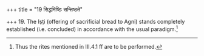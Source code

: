 +++
title = "19 सिद्धमिष्टिः सन्तिष्ठते"

+++
19. The Iṣṭi (offering of sacrificial bread to Agni) stands completely established (i.e. concluded) in accordance with the usual paradigm.[^1]  


[^1]: Thus the rites mentioned in III.4.1 ff are to be performed.
